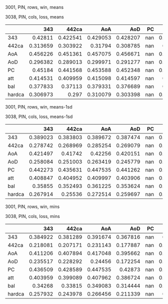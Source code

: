3001, PIN, rows, win, means

3038, PIN, cols, loss, means

|        |      343 |    442ca |      AoA |      AoD |   PC |      att |      bal |   hardca |
|:-------|---------:|---------:|---------:|---------:|-----:|---------:|---------:|---------:|
| 343    | 0.42811  | 0.422541 | 0.429053 | 0.428207 |  nan | 0.405248 | 0.430475 | 0.424309 |
| 442ca  | 0.313659 | 0.303922 | 0.31794  | 0.308785 |  nan | 0.29215  | 0.315593 | 0.304572 |
| AoA    | 0.456226 | 0.451361 | 0.457075 | 0.456671 |  nan | 0.437715 | 0.458327 | 0.452756 |
| AoD    | 0.296382 | 0.289013 | 0.299971 | 0.291277 |  nan | 0.277509 | 0.298544 | 0.290407 |
| PC     | 0.45184  | 0.441568 | 0.453588 | 0.452348 |  nan | 0.432438 | 0.454596 | 0.442336 |
| att    | 0.414531 | 0.409959 | 0.415098 | 0.414597 |  nan | 0.39007  | 0.416774 | 0.411979 |
| bal    | 0.377833 | 0.37113  | 0.379331 | 0.376689 |  nan | 0.35232  | 0.380803 | 0.372808 |
| hardca | 0.306973 | 0.297    | 0.310079 | 0.303398 |  nan | 0.286118 | 0.309491 | 0.299049 |

3001, PIN, rows, win, means-1sd

3038, PIN, cols, loss, means-1sd

|        |      343 |    442ca |      AoA |      AoD |   PC |      att |      bal |   hardca |
|:-------|---------:|---------:|---------:|---------:|-----:|---------:|---------:|---------:|
| 343    | 0.389023 | 0.383803 | 0.389672 | 0.387474 |  nan | 0.360734 | 0.391427 | 0.386215 |
| 442ca  | 0.278742 | 0.268969 | 0.285254 | 0.269079 |  nan | 0.262764 | 0.280047 | 0.269435 |
| AoA    | 0.421497 | 0.41742  | 0.42256  | 0.420151 |  nan | 0.403897 | 0.423374 | 0.419564 |
| AoD    | 0.258084 | 0.251003 | 0.263419 | 0.245779 |  nan | 0.246358 | 0.259105 | 0.251856 |
| PC     | 0.442273 | 0.435631 | 0.447535 | 0.441262 |  nan | 0.431546 | 0.444133 | 0.440502 |
| att    | 0.408847 | 0.404952 | 0.409997 | 0.403906 |  nan | 0.374196 | 0.409945 | 0.408339 |
| bal    | 0.35855  | 0.352493 | 0.361225 | 0.353624 |  nan | 0.329604 | 0.361412 | 0.354739 |
| hardca | 0.267914 | 0.25536  | 0.272514 | 0.259697 |  nan | 0.251257 | 0.269996 | 0.256548 |

3001, PIN, rows, win, mins

3038, PIN, cols, loss, mins

|        |      343 |    442ca |      AoA |      AoD |   PC |      att |      bal |   hardca |
|:-------|---------:|---------:|---------:|---------:|-----:|---------:|---------:|---------:|
| 343    | 0.384922 | 0.381289 | 0.391674 | 0.367816 |  nan | 0.35078  | 0.383762 | 0.390203 |
| 442ca  | 0.218081 | 0.207171 | 0.231143 | 0.177887 |  nan | 0.211754 | 0.213382 | 0.216152 |
| AoA    | 0.411206 | 0.407894 | 0.417048 | 0.395662 |  nan | 0.389434 | 0.409011 | 0.414095 |
| AoD    | 0.235517 | 0.228292 | 0.24456  | 0.172254 |  nan | 0.231563 | 0.232664 | 0.23464  |
| PC     | 0.436509 | 0.428589 | 0.447535 | 0.42873  |  nan | 0.431546 | 0.435124 | 0.43977  |
| att    | 0.403959 | 0.399089 | 0.407962 | 0.386724 |  nan | 0.370123 | 0.4017   | 0.405681 |
| bal    | 0.34268  | 0.33815  | 0.349083 | 0.314444 |  nan | 0.310399 | 0.339484 | 0.34629  |
| hardca | 0.257932 | 0.243978 | 0.266456 | 0.211339 |  nan | 0.24841  | 0.250072 | 0.253848 |

